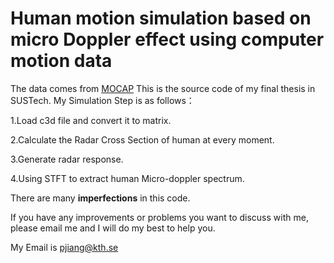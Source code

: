 # Human motion simulation based on micro Doppler effect using computer motion data
The data comes from [MOCAP](http://mocap.cs.cmu.edu/)
This is the source code of my final thesis in SUSTech.
My Simulation Step is as follows：

1.Load c3d file and convert it to matrix.

2.Calculate the Radar Cross Section of human at every moment.

3.Generate radar response.

4.Using STFT to extract human Micro-doppler spectrum.


There are many **imperfections** in this code. 

If you have any improvements or problems you want to discuss with me, please email me and I will do my best to help you.

My Email is [pjiang@kth.se](mailto:pjiang@kth.se)

